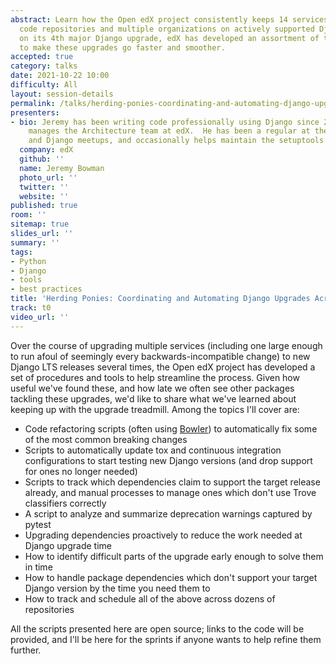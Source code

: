 ```yaml
---
abstract: Learn how the Open edX project consistently keeps 14 services spanning 100+
  code repositories and multiple organizations on actively supported Django releases!  Now
  on its 4th major Django upgrade, edX has developed an assortment of tools and processes
  to make these upgrades go faster and smoother.
accepted: true
category: talks
date: 2021-10-22 10:00
difficulty: All
layout: session-details
permalink: /talks/herding-ponies-coordinating-and-automating-django-upgrades-across-100-repositories/
presenters:
- bio: Jeremy has been writing code professionally using Django since 2010 and currently
    manages the Architecture team at edX.  He has been a regular at the Boston Python
    and Django meetups, and occasionally helps maintain the setuptools package.
  company: edX
  github: ''
  name: Jeremy Bowman
  photo_url: ''
  twitter: ''
  website: ''
published: true
room: ''
sitemap: true
slides_url: ''
summary: ''
tags:
- Python
- Django
- tools
- best practices
title: 'Herding Ponies: Coordinating and Automating Django Upgrades Across 100+ Repositories'
track: t0
video_url: ''
---
```


Over the course of upgrading multiple services (including one large enough to run afoul of seemingly every backwards-incompatible change) to new Django LTS releases several times, the Open edX project has developed a set of procedures and tools to help streamline the process.  Given how useful we've found these, and how late we often see other packages tackling these upgrades, we'd like to share what we've learned about keeping up with the upgrade treadmill.  Among the topics I'll cover are:

* Code refactoring scripts (often using [Bowler](https://pybowler.io/)) to automatically fix some of the most common breaking changes
* Scripts to automatically update tox and continuous integration configurations to start testing new Django versions (and drop support for ones no longer needed)
* Scripts to track which dependencies claim to support the target release already, and manual processes to manage ones which don't use Trove classifiers correctly
* A script to analyze and summarize deprecation warnings captured by pytest
* Upgrading dependencies proactively to reduce the work needed at Django upgrade time
* How to identify difficult parts of the upgrade early enough to solve them in time
* How to handle package dependencies which don't support your target Django version by the time you need them to
* How to track and schedule all of the above across dozens of repositories

All the scripts presented here are open source; links to the code will be provided, and I'll be here for the sprints if anyone wants to help refine them further.
